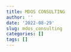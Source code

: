 ```yaml
---
title: MDOS CONSULTING
author: ''
date: '2022-08-29'
slug: mdos_consulting
categories: []
tags: []
---
```

